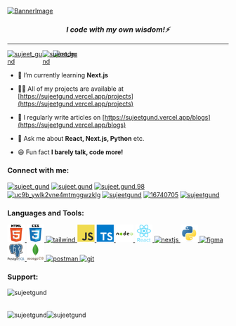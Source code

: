 [![BannerImage](https://blogger.googleusercontent.com/img/b/R29vZ2xl/AVvXsEhYqSWqg-35pEwmWe2SFrMK1jNl2M_HPJJtzQPnRGC2blyulZic0PxFqi5wCG9htCSsfLD-7JolnG-w2s4kMJ-Wu9O9pWT12dasS_x6vm2_AD4mhPe_z9GdRHpkZhhzIpR7uW5klH8nXMAQE3j8Bp8ECF-i5cycmhl17wgZyz6Ry_cEN51_s6yJOSOc/s2480/banner.png)](https://sujeetgund.vercel.app/)

<h3 align="center"><i>I code with my own wisdom!⚡</i></h3>
<hr>
<img src="https://cdn.dribbble.com/users/926537/screenshots/4502924/media/18181eb39eec9784db256e246954adba.gif" alt="coder" width="400" align="right" >

<div style="display: flex">
<a href="https://twitter.com/sujeet_gund" target="blank"><img src="https://img.shields.io/twitter/follow/sujeet_gund?logo=twitter&style=for-the-badge" alt="sujeet_gund" /></a>
<a href="https://www.youtube.com/channel/UC9B_ywLK2Vne4mtmGgWZklg" target="blank"><img src="https://img.shields.io/youtube/channel/subscribers/UC9B_ywLK2Vne4mtmGgWZklg?logo=youtube&logoColor=red&style=for-the-badge" alt="sujeet_gund" /></a>
</div>

- 🌱 I’m currently learning **Next.js**

- 👨‍💻 All of my projects are available at [https://sujeetgund.vercel.app/projects](https://sujeetgund.vercel.app/projects)

- 📝 I regularly write articles on [https://sujeetgund.vercel.app/blogs](https://sujeetgund.vercel.app/blogs)

- 💬 Ask me about **React, Next.js, Python** etc.

- 😄 Fun fact **I barely talk, code more!**

<h3 align="left">Connect with me:</h3>
<p align="left">
<a href="https://twitter.com/sujeet_gund" target="blank"><img align="center" src="https://raw.githubusercontent.com/rahuldkjain/github-profile-readme-generator/master/src/images/icons/Social/twitter.svg" alt="sujeet_gund" height="30" width="40" /></a>
<a href="https://instagram.com/sujeet.gund" target="blank"><img align="center" src="https://raw.githubusercontent.com/rahuldkjain/github-profile-readme-generator/master/src/images/icons/Social/instagram.svg" alt="sujeet.gund" height="30" width="40" /></a>
<a href="https://facebook.com/sujeet.gund.98" target="blank"><img align="center" src="https://raw.githubusercontent.com/rahuldkjain/github-profile-readme-generator/master/src/images/icons/Social/facebook.svg" alt="sujeet.gund.98" height="30" width="40" /></a>
<a href="https://www.youtube.com/channel/UC9B_ywLK2Vne4mtmGgWZklg" target="blank"><img align="center" src="https://raw.githubusercontent.com/rahuldkjain/github-profile-readme-generator/master/src/images/icons/Social/youtube.svg" alt="uc9b_ywlk2vne4mtmggwzklg" height="30" width="40" /></a>
<a href="https://linkedin.com/in/sujeetgund" target="blank"><img align="center" src="https://raw.githubusercontent.com/rahuldkjain/github-profile-readme-generator/master/src/images/icons/Social/linked-in-alt.svg" alt="sujeetgund" height="30" width="40" /></a>
<a href="https://stackoverflow.com/users/16740705" target="blank"><img align="center" src="https://raw.githubusercontent.com/rahuldkjain/github-profile-readme-generator/master/src/images/icons/Social/stack-overflow.svg" alt="16740705" height="30" width="40" /></a>
<a href="https://dev.to/sujeetgund" target="blank"><img align="center" src="https://raw.githubusercontent.com/rahuldkjain/github-profile-readme-generator/master/src/images/icons/Social/devto.svg" alt="sujeetgund" height="30" width="40" /></a>
</p>

<h3 align="left">Languages and Tools:</h3>
<p align="left"><a href="https://www.w3.org/html/" target="_blank" rel="noreferrer"> <img src="https://raw.githubusercontent.com/devicons/devicon/master/icons/html5/html5-original-wordmark.svg" alt="html5" width="40" height="40"/> </a><a href="https://www.w3schools.com/css/" target="_blank" rel="noreferrer"><img src="https://raw.githubusercontent.com/devicons/devicon/master/icons/css3/css3-original-wordmark.svg" alt="css3" width="40" height="40"/> </a> <a href="https://tailwindcss.com/" target="_blank" rel="noreferrer"> <img src="https://www.vectorlogo.zone/logos/tailwindcss/tailwindcss-icon.svg" alt="tailwind" width="40" height="40"/> </a> <a href="https://developer.mozilla.org/en-US/docs/Web/JavaScript" target="_blank" rel="noreferrer"> <img src="https://raw.githubusercontent.com/devicons/devicon/master/icons/javascript/javascript-original.svg" alt="javascript" width="40" height="40"/> </a> <a href="https://www.typescriptlang.org/" target="_blank" rel="noreferrer"> <img src="https://raw.githubusercontent.com/devicons/devicon/master/icons/typescript/typescript-original.svg" alt="typescript" width="40" height="40"/> </a> <a href="https://nodejs.org" target="_blank" rel="noreferrer"> <img src="https://raw.githubusercontent.com/devicons/devicon/master/icons/nodejs/nodejs-original-wordmark.svg" alt="nodejs" width="40" height="40"/> </a> <a href="https://reactjs.org/" target="_blank" rel="noreferrer"> <img src="https://raw.githubusercontent.com/devicons/devicon/master/icons/react/react-original-wordmark.svg" alt="react" width="40" height="40"/> </a>  <a href="https://nextjs.org/" target="_blank" rel="noreferrer"> <img src="https://cdn.worldvectorlogo.com/logos/nextjs-2.svg" alt="nextjs" width="40" height="40"/> </a> <a href="https://www.python.org" target="_blank" rel="noreferrer"> <img src="https://raw.githubusercontent.com/devicons/devicon/master/icons/python/python-original.svg" alt="python" width="40" height="40"/> </a>  <a href="https://www.figma.com/" target="_blank" rel="noreferrer"> <img src="https://www.vectorlogo.zone/logos/figma/figma-icon.svg" alt="figma" width="40" height="40"/> </a> <a href="https://www.postgresql.org" target="_blank" rel="noreferrer"> <img src="https://raw.githubusercontent.com/devicons/devicon/master/icons/postgresql/postgresql-original-wordmark.svg" alt="postgresql" width="40" height="40"/> </a> <a href="https://www.mongodb.com/" target="_blank" rel="noreferrer"> <img src="https://raw.githubusercontent.com/devicons/devicon/master/icons/mongodb/mongodb-original-wordmark.svg" alt="mongodb" width="40" height="40"/> </a> <a href="https://postman.com" target="_blank" rel="noreferrer"> <img src="https://www.vectorlogo.zone/logos/getpostman/getpostman-icon.svg" alt="postman" width="40" height="40"/> </a>  <a href="https://git-scm.com/" target="_blank" rel="noreferrer"> <img src="https://www.vectorlogo.zone/logos/git-scm/git-scm-icon.svg" alt="git" width="40" height="40"/> </a> </p>

<h3 align="left">Support:</h3>
<p><a href="https://www.buymeacoffee.com/sujeetgund"> <img align="left" src="https://cdn.buymeacoffee.com/buttons/v2/default-yellow.png" height="50" width="210" alt="sujeetgund" /></a></p><br><br><br>

<div style="display: flex">
<img src="https://github-readme-stats.vercel.app/api?username=sujeetgund&show_icons=true&locale=en" alt="sujeetgund" />
<img src="https://github-readme-stats.vercel.app/api/top-langs?username=sujeetgund&show_icons=true&locale=en&layout=compact" alt="sujeetgund" />
</div>
